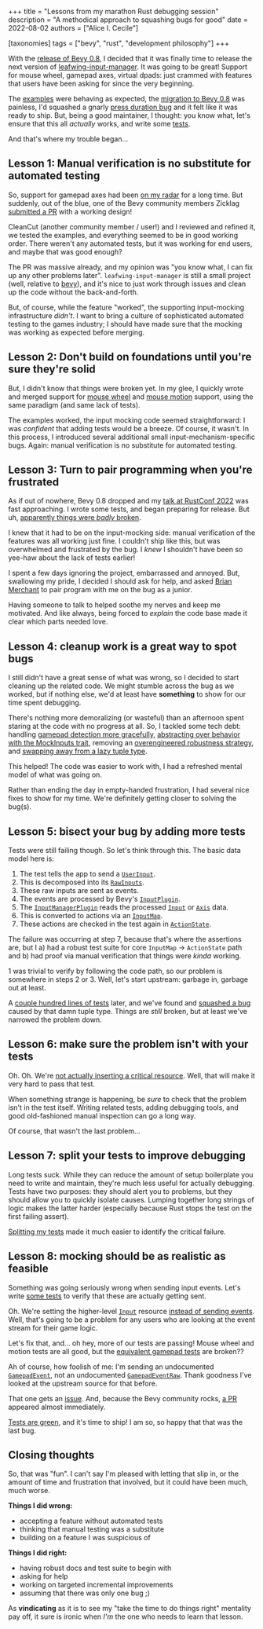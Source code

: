 +++
title = "Lessons from my marathon Rust debugging session"
description = "A methodical approach to squashing bugs for good"
date = 2022-08-02
authors = ["Alice I. Cecile"]

[taxonomies]
tags = ["bevy", "rust", "development philosophy"]
+++

With the [release of Bevy 0.8](https://bevyengine.org/news/bevy-0-8/),
I decided that it was finally time to release the next version of [leafwing-input-manager](https://github.com/leafwing-studios/leafwing-input-manager).
It was going to be great! Support for mouse wheel, gamepad axes, virtual dpads: just crammed with features that users have been asking for since the very beginning.

The [examples](https://github.com/Leafwing-Studios/leafwing-input-manager/tree/main/examples) were behaving as expected,
the [migration to Bevy 0.8](https://github.com/Leafwing-Studios/leafwing-input-manager/pull/170) was painless,
I'd squashed a gnarly [press duration bug](https://github.com/Leafwing-Studios/leafwing-input-manager/issues/127)
and it felt like it was ready to ship.
But, being a good maintainer, I thought: you know what, let's ensure that this all *actually* works,
and write some [tests](https://github.com/Leafwing-Studios/leafwing-input-manager/tree/main/tests).

And that's where my trouble began...

## Lesson 1: Manual verification is no substitute for automated testing

So, support for gamepad axes had been [on my radar](https://github.com/Leafwing-Studios/leafwing-input-manager/issues/50) for a long time.
But suddenly, out of the blue, one of the Bevy community members Zicklag [submitted a PR](https://github.com/Leafwing-Studios/leafwing-input-manager/pull/151) with a working design!

CleanCut (another community member / user!) and I reviewed and refined it, we tested the examples, and everything seemed to be in good working order.
There weren't any automated tests, but it was working for end users, and maybe that was good enough?

The PR was massive already, and my opinion was "you know what, I can fix up any other problems later".
`leafwing-input-manager` is still a small project (well, relative to [bevy](https://github.com/bevyengine/bevy)),
and it's nice to just work through issues and clean up the code without the back-and-forth.

But, of course, while the feature "worked", the supporting input-mocking infrastructure *didn't*.
I want to bring a culture of sophisticated automated testing to the games industry;
I should have made sure that the mocking was working as expected before merging.

## Lesson 2: Don't build on foundations until you're sure they're solid

But, I didn't know that things were broken yet.
In my glee, I quickly wrote and merged support for [mouse wheel](https://github.com/Leafwing-Studios/leafwing-input-manager/pull/173) and [mouse motion](https://github.com/Leafwing-Studios/leafwing-input-manager/pull/186) support, using the same paradigm (and same lack of tests).

The examples worked, the input mocking code seemed straightforward: I was *confident* that adding tests would be a breeze.
Of course, it wasn't.
In this process, I introduced several additional small input-mechanism-specific bugs.
Again: manual verification is no substitute for automated testing.

## Lesson 3: Turn to pair programming when you're frustrated

As if out of nowhere, Bevy 0.8 dropped and my [talk at RustConf 2022](https://rustconf.com/schedule) was fast approaching.
I wrote some tests, and began preparing for release.
But uh, [apparently things were *badly* broken](https://github.com/Leafwing-Studios/leafwing-input-manager/issues/178).

I knew that it had to be on the input-mocking side: manual verification of the features was all working just fine.
I couldn't ship like this, but was overwhelmed and frustrated by the bug.
I *knew* I shouldn't have been so yee-haw about the lack of tests earlier!

I spent a few days ignoring the project, embarrassed and annoyed.
But, swallowing my pride, I decided I should ask for help,
and asked [Brian Merchant](https://github.com/bzm3r) to pair program with me on the bug as a junior.

Having someone to talk to helped soothe my nerves and keep me motivated.
And like always, being forced to *explain* the code base made it clear which parts needed love.

## Lesson 4: cleanup work is a great way to spot bugs

I still didn't have a great sense of what was wrong, so I decided to start cleaning up the related code.
We might stumble across the bug as we worked, but if nothing else,
we'd at least have **something** to show for our time spent debugging.

There's nothing more demoralizing (or wasteful) than an afternoon spent staring at the code with no progress at all.
So, I tackled some tech debt:
handling [gamepad detection more gracefully](https://github.com/Leafwing-Studios/leafwing-input-manager/pull/194/commits/1e39e8b1128a6beca4d04937090f9f481b108acc),
[abstracting over behavior with the MockInputs trait](https://github.com/Leafwing-Studios/leafwing-input-manager/pull/194/commits/626bffea31ce9d0d3b0d534a6c206b0ac3a625a9),
removing an [overengineered robustness strategy](https://github.com/Leafwing-Studios/leafwing-input-manager/pull/193),
and [swapping away from a lazy tuple type](https://github.com/Leafwing-Studios/leafwing-input-manager/pull/197/commits/58dcde6fe283ff16de43fd134ca505ae62257906).

This helped! The code was easier to work with, I had a refreshed mental model of what was going on.

Rather than ending the day in empty-handed frustration, I had several nice fixes to show for my time.
We're definitely getting closer to solving the bug(s).

## Lesson 5: bisect your bug by adding more tests

Tests were still failing though.
So let's think through this.
The basic data model here is:

1. The test tells the app to send a [`UserInput`](https://docs.rs/leafwing-input-manager/latest/leafwing_input_manager/user_input/enum.UserInput.html).
2. This is decomposed into its [`RawInputs`](https://docs.rs/leafwing-input-manager/latest/leafwing_input_manager/user_input/struct.RawInputs.html).
3. These raw inputs are sent as events.
4. The events are processed by Bevy's [`InputPlugin`](https://docs.rs/bevy/latest/bevy/input/struct.InputPlugin.html).
5. The [`InputManagerPlugin`](https://docs.rs/leafwing-input-manager/latest/leafwing_input_manager/plugin/struct.InputManagerPlugin.html) reads the processed [`Input`](https://docs.rs/bevy/latest/bevy/input/struct.Input.html) or [`Axis`](https://docs.rs/bevy/latest/bevy/input/struct.Axis.html) data.
6. This is converted to actions via an [`InputMap`](https://docs.rs/leafwing-input-manager/latest/leafwing_input_manager/input_map/struct.InputMap.html).
7. These actions are checked in the test again in [`ActionState`](https://docs.rs/leafwing-input-manager/latest/leafwing_input_manager/action_state/struct.ActionState.html).

The failure was occurring at step 7, because that's where the assertions are,
but I a) had a robust test suite for core `InputMap` -> `ActionState` path
and b) had proof via manual verification that things were *kinda* working.

1 was trivial to verify by following the code path, so our problem is somewhere in steps 2 or 3.
Well, let's start upstream: garbage in, garbage out at least.

A [couple hundred lines of tests](https://github.com/Leafwing-Studios/leafwing-input-manager/pull/197) later,
and we've found and [squashed a bug](https://github.com/Leafwing-Studios/leafwing-input-manager/pull/200/commits/7b9dd771a09151a044a76a634df0dbc5cd7e3de4) caused by that damn tuple type.
Things are *still* broken, but at least we've narrowed the problem down.

## Lesson 6: make sure the problem isn't with your tests

Oh. Oh. We're [not actually inserting a critical resource](https://github.com/Leafwing-Studios/leafwing-input-manager/pull/200).
Well, that will make it very hard to pass that test.

When something strange is happening, be *sure* to check that the problem isn't in the test itself.
Writing related tests, adding debugging tools, and good old-fashioned manual inspection can go a long way.

Of course, that wasn't the last problem...

## Lesson 7: split your tests to improve debugging

Long tests suck.
While they can reduce the amount of setup boilerplate you need to write and maintain,
they're much less useful for actually debugging.
Tests have two purposes: they should alert you to problems, but they should allow you to quickly isolate causes.
Lumping together long strings of logic makes the latter harder
(especially because Rust stops the test on the first failing assert).

[Splitting my tests](https://github.com/Leafwing-Studios/leafwing-input-manager/pull/207/commits/19abd4239f0778cf79a5267d961cea94e68d5124#diff-0cdbe62a58048a9331d9d362c37f1016923cb1d378034e47029a8c5d5720edf1R486) made it much easier to identify the critical failure.

## Lesson 8: mocking should be as realistic as feasible

Something was going seriously wrong when sending input events.
Let's write [some tests](https://github.com/Leafwing-Studios/leafwing-input-manager/blob/1cfa52fe552d786bb019fac4bd1f6899ba0a661f/tests/mouse_wheel.rs#L67) to verify that these are actually getting sent.

Oh. We're setting the higher-level [`Input`](https://docs.rs/bevy/latest/bevy/input/struct.Input.html) resource
[instead of sending events](https://github.com/Leafwing-Studios/leafwing-input-manager/pull/207/commits/3998834bf6c912596021d920f0b96b2a86a7d5c8).
Well, that's going to be a problem for any users who are looking at the event stream for their game logic.

Let's fix that, and... oh hey, more of our tests are passing!
Mouse wheel and motion tests are all good, but the [equivalent gamepad tests](https://github.com/Leafwing-Studios/leafwing-input-manager/blob/main/tests/gamepad_axis.rs) are broken??

Ah of course, how foolish of me: I'm sending an undocumented [`GamepadEvent`](https://docs.rs/bevy/latest/bevy/input/gamepad/struct.GamepadEvent.html),
not an undocumented [`GamepadEventRaw`](https://docs.rs/bevy/latest/bevy/input/gamepad/struct.GamepadEventRaw.html).
Thank goodness I've looked at the upstream source for that before.

That one gets an [issue](https://github.com/bevyengine/bevy/issues/5544).
And, because the Bevy community rocks, [a PR](https://github.com/bevyengine/bevy/pull/5548) appeared almost immediately.

[Tests are green](https://github.com/Leafwing-Studios/leafwing-input-manager/pull/207), and it's time to ship!
I am so, so happy that that was the last bug.

## Closing thoughts

So, that was "fun".
I can't say I'm pleased with letting that slip in, or the amount of time and frustration that involved, but it could have been much, much worse.

**Things I did wrong:**

- accepting a feature without automated tests
- thinking that manual testing was a substitute
- building on a feature I was suspicious of

**Things I did right:**

- having robust docs and test suite to begin with
- asking for help
- working on targeted incremental improvements
- assuming that there was only one bug ;)

As **vindicating** as it is to see my "take the time to do things right" mentality pay off,
it sure is ironic when *I'm* the one who needs to learn that lesson.
